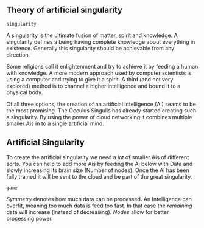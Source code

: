 ## Theory of artificial singularity

```
singularity
```

A singularity is the ultimate fusion of matter, spirit and knowledge. A
singularity defines a being having complete knowledge about everything in
existence. Generally this singularity should be achievable from any direction.

Some religions call it enlightenment and try to achieve it by feeding a human
with knowledge. A more modern approach used by computer scientists is using a
computer and trying to give it a spirit. A third (and not very explored) method
is to channel a higher intelligence and bound it to a physical body.

Of all three options, the creation of an artificial intelligence (Ai) seams to be
the most promising. The Occulus Singulis has already started creating such a
singularity. By using the power of cloud networking it combines multiple smaller
Ais in to a single artificial mind.

## Artificial Singularity

To create the artificial singularity we need a lot of smaller Ais of different
sorts. You can help to add more Ais by feeding the Ai below with Data and slowly
increasing its brain size (Number of nodes). Once the Ai has been fully trained
it will be sent to the cloud and be part of the great singularity.

```
game
```

_Symmetry_ denotes how much data can be processed. An Intelligence can overfit,
meaning too much data is feed too fast. In that case the _remaining_ data will
increase (instead of decreasing). _Nodes_ allow for better processing power.